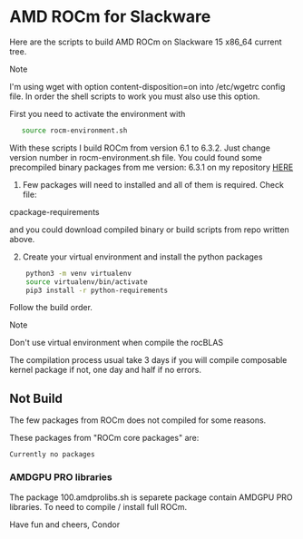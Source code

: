 # AMD ROCm for Slackware

Here are the scripts to build AMD ROCm on Slackware 15 x86_64 current tree.

>[!NOTE]
> I'm using wget with option content-disposition=on into /etc/wgetrc config file.
> In order the shell scripts to work you must also use this option.

First you need to activate the environment with

```bash
   source rocm-environment.sh
```

With these scripts I build ROCm from version 6.1 to 6.3.2. Just change
version number in rocm-environment.sh file. You could found some precompiled
binary packages from me version: 6.3.1 on my repository [HERE](https://www.ixip.net/rocm/)

1. Few packages will need to installed and all of them is required. Check file:

cpackage-requirements

and you could download compiled binary or build scripts from repo written above.

2. Create your virtual environment and install the python packages

```bash
    python3 -m venv virtualenv
    source virtualenv/bin/activate
    pip3 install -r python-requirements
```

Follow the build order.

>[!NOTE]
> Don't use virtual environment when compile the rocBLAS
>
> The compilation process usual take 3 days if you will compile composable kernel package
> if not, one day and half if no errors.


## Not Build

The few packages from ROCm does not compiled for some reasons.

These packages from "ROCm core packages" are:
```
Currently no packages
```

### AMDGPU PRO libraries

The package 100.amdprolibs.sh is separete package contain AMDGPU PRO libraries.
To need to compile / install full ROCm.

Have fun and cheers,
Condor
